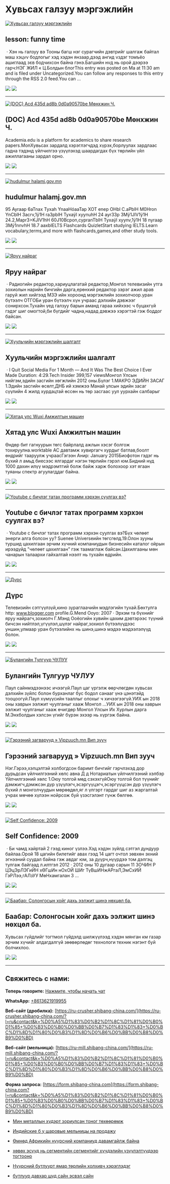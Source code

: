 # Хувьсах галзуу мэргэжлийн

<a href="https://swt.shibang-china.com/?l=ru&img&k=%D0%A5%D1%83%D0%B2%D1%8C%D1%81%D0%B0%D1%85+%D0%B3%D0%B0%D0%BB%D0%B7%D1%83%D1%83+%D0%BC%D1%8D%D1%80%D0%B3%D1%8D%D0%B6%D0%BB%D0%B8%D0%B9%D0%BD" target="_blank">![Хувьсах галзуу мэргэжлийн](http://static.shibang-china.com/all-800x300/106.jpg)</a>

## lesson: funny time
&nbsp;&#0183;&#32;Хэн нь галзуу вэ Тооны багш нэг сурагчийн дэвтрийг шалгаж байтал маш хэцvv бодлогыг хэд хэдэн янзаар,дээд ангид vздэг томъёо ашиглаад зєв бодчихсон байна гэнэ.Багшийн нvд нь орой дээрээ гарч:НЭГ ЖИЛ &#171; Ц.Болдын блогThis entry was posted on Ma at 11:30 am and is filed under Uncategorized.You can follow any responses to this entry through the RSS 2.0 feed.You can …


<a href="https://whatsapp.shibangsoft.com/WhatsApp.php" target="_blank" title="WhatsApp">![](http://static.shibang-china.com/icon/whatsapp.png)</a> <a href="https://swt.shibang-china.com/?l=ru&icon&k=%D0%A5%D1%83%D0%B2%D1%8C%D1%81%D0%B0%D1%85+%D0%B3%D0%B0%D0%BB%D0%B7%D1%83%D1%83+%D0%BC%D1%8D%D1%80%D0%B3%D1%8D%D0%B6%D0%BB%D0%B8%D0%B9%D0%BD" target="_blank">![](http://static.shibang-china.com/icon/chat-ru.png)</a>

---

<a href="https://swt.shibang-china.com/?l=ru&img&k=%D0%A5%D1%83%D0%B2%D1%8C%D1%81%D0%B0%D1%85+%D0%B3%D0%B0%D0%BB%D0%B7%D1%83%D1%83+%D0%BC%D1%8D%D1%80%D0%B3%D1%8D%D0%B6%D0%BB%D0%B8%D0%B9%D0%BD" target="_blank">![(DOC) Acd 435d ad8b 0d0a90570be Мөнхжин Ч.](http://static.shibang-china.com/all-800x300/124.jpg)</a>

## (DOC) Acd 435d ad8b 0d0a90570be Мөнхжин Ч.
Academia.edu is a platform for academics to share research papers.MonХувьсах зардалд хэрэглэгчдэд хүрэх,борлуулах зардлаас гадна тэдэнд үйлчилгээ үзүүлэхэд шаардагдах бүх төрлийн үйл ажиллагааны зардал орно.


<a href="https://whatsapp.shibangsoft.com/WhatsApp.php" target="_blank" title="WhatsApp">![](http://static.shibang-china.com/icon/whatsapp.png)</a> <a href="https://swt.shibang-china.com/?l=ru&icon&k=%D0%A5%D1%83%D0%B2%D1%8C%D1%81%D0%B0%D1%85+%D0%B3%D0%B0%D0%BB%D0%B7%D1%83%D1%83+%D0%BC%D1%8D%D1%80%D0%B3%D1%8D%D0%B6%D0%BB%D0%B8%D0%B9%D0%BD" target="_blank">![](http://static.shibang-china.com/icon/chat-ru.png)</a>

---

<a href="https://swt.shibang-china.com/?l=ru&img&k=%D0%A5%D1%83%D0%B2%D1%8C%D1%81%D0%B0%D1%85+%D0%B3%D0%B0%D0%BB%D0%B7%D1%83%D1%83+%D0%BC%D1%8D%D1%80%D0%B3%D1%8D%D0%B6%D0%BB%D0%B8%D0%B9%D0%BD" target="_blank">![hudulmur halamj.gov.mn](http://static.shibang-china.com/all-800x300/1482.jpg)</a>

## hudulmur halamj.gov.mn
95 Ayraap 6aTnax Tyxah YnaaH&#243;aaTap XOT enep OHbl C.aPblH M0Hron YnCblH 3acrv,1&#255;1H ra3pblH Tyxa&#255;l xyynuhH 24 ayr33p 3M&#255;1JIV1&#255;1H 24.2,Mapr3&gt;KJIV1hH 60J10Bcpon,cypranTblH Tyxa&#255;l xyynv,1&#255;1H 18 nyraap 3M&#255;1nnvhH 18.7 aaxbIELTS Flashcards QuizletStart studying IELTS.Learn vocabulary,terms,and more with flashcards,games,and other study tools.


<a href="https://whatsapp.shibangsoft.com/WhatsApp.php" target="_blank" title="WhatsApp">![](http://static.shibang-china.com/icon/whatsapp.png)</a> <a href="https://swt.shibang-china.com/?l=ru&icon&k=%D0%A5%D1%83%D0%B2%D1%8C%D1%81%D0%B0%D1%85+%D0%B3%D0%B0%D0%BB%D0%B7%D1%83%D1%83+%D0%BC%D1%8D%D1%80%D0%B3%D1%8D%D0%B6%D0%BB%D0%B8%D0%B9%D0%BD" target="_blank">![](http://static.shibang-china.com/icon/chat-ru.png)</a>

---

<a href="https://swt.shibang-china.com/?l=ru&img&k=%D0%A5%D1%83%D0%B2%D1%8C%D1%81%D0%B0%D1%85+%D0%B3%D0%B0%D0%BB%D0%B7%D1%83%D1%83+%D0%BC%D1%8D%D1%80%D0%B3%D1%8D%D0%B6%D0%BB%D0%B8%D0%B9%D0%BD" target="_blank">![Яруу найраг](http://static.shibang-china.com/all-800x300/139.jpg)</a>

## Яруу найраг
&nbsp;&#0183;&#32;Радиогийн редактор,хариуцлагатай редактор,Монгол телевизийн утга зохиолын нарийн бичгийн дарга,ерөнхий редактор зэрэг ажил арав гаруй жил хийгээд МЗЭ ийн хороонд мэргэжлийн зохиолчоор.уран бүтээлч ОТГОБи уран бүтээлч хүн учраас дэлхийн дэвжээг сонирхсон.Тухайн үед галзуу барын аманд гараа хийхээс ч буцахгүй гэдэг шиг омогтой,би бүгдийг чадна,надад дэвжээ хэрэгтэй гэж боддог байсан.


<a href="https://whatsapp.shibangsoft.com/WhatsApp.php" target="_blank" title="WhatsApp">![](http://static.shibang-china.com/icon/whatsapp.png)</a> <a href="https://swt.shibang-china.com/?l=ru&icon&k=%D0%A5%D1%83%D0%B2%D1%8C%D1%81%D0%B0%D1%85+%D0%B3%D0%B0%D0%BB%D0%B7%D1%83%D1%83+%D0%BC%D1%8D%D1%80%D0%B3%D1%8D%D0%B6%D0%BB%D0%B8%D0%B9%D0%BD" target="_blank">![](http://static.shibang-china.com/icon/chat-ru.png)</a>

---

<a href="https://swt.shibang-china.com/?l=ru&img&k=%D0%A5%D1%83%D0%B2%D1%8C%D1%81%D0%B0%D1%85+%D0%B3%D0%B0%D0%BB%D0%B7%D1%83%D1%83+%D0%BC%D1%8D%D1%80%D0%B3%D1%8D%D0%B6%D0%BB%D0%B8%D0%B9%D0%BD" target="_blank">![Хуульчийн мэргэжлийн шалгалт](http://static.shibang-china.com/all-800x300/4.jpg)</a>

## Хуульчийн мэргэжлийн шалгалт
&nbsp;&#0183;&#32;I Quit Social Media For 1 Month — And It Was The Best Choice I Ever Made Duration: 4:29.Tech Insider 399,157 viewsМонгол Улсын нийгэм,эдийн засгийн хөгжлийн 2012 оны.Бүлэг 1.МАКРО ЭДИЙН ЗАСАГ 1.Эдийн засгийн өсөлт,ДНБ ий хэмжээ Манай улсын эдийн засаг сүүлийн 4 жилд хурдацтай өссөн нь төр засгаас уул уурхайн салбарыг


<a href="https://whatsapp.shibangsoft.com/WhatsApp.php" target="_blank" title="WhatsApp">![](http://static.shibang-china.com/icon/whatsapp.png)</a> <a href="https://swt.shibang-china.com/?l=ru&icon&k=%D0%A5%D1%83%D0%B2%D1%8C%D1%81%D0%B0%D1%85+%D0%B3%D0%B0%D0%BB%D0%B7%D1%83%D1%83+%D0%BC%D1%8D%D1%80%D0%B3%D1%8D%D0%B6%D0%BB%D0%B8%D0%B9%D0%BD" target="_blank">![](http://static.shibang-china.com/icon/chat-ru.png)</a>

---

<a href="https://swt.shibang-china.com/?l=ru&img&k=%D0%A5%D1%83%D0%B2%D1%8C%D1%81%D0%B0%D1%85+%D0%B3%D0%B0%D0%BB%D0%B7%D1%83%D1%83+%D0%BC%D1%8D%D1%80%D0%B3%D1%8D%D0%B6%D0%BB%D0%B8%D0%B9%D0%BD" target="_blank">![Хятад улс Wuxi Амжилтын машин](http://static.shibang-china.com/all-800x300/1099.jpg)</a>

## Хятад улс Wuxi Амжилтын машин
Өндөр бит гагнуурын төгс байрлалд ажлын хэсэг болгож тохируулна.worktable AC давтамж хувиргагч хурдыг батлав,боолт өндрийг тааруулж учраасГэгээн Анир: January 2015Биофотон гэдэг нь бүхий л амьд биесээс ялгардаг нэгэн төрлийн гэрэл юм.Бидний нүд 1000 дахин илүү мэдрэмтгий болж байж харж болохоор хэт ягаан туяаны спектр агуулагддаг байна.


<a href="https://whatsapp.shibangsoft.com/WhatsApp.php" target="_blank" title="WhatsApp">![](http://static.shibang-china.com/icon/whatsapp.png)</a> <a href="https://swt.shibang-china.com/?l=ru&icon&k=%D0%A5%D1%83%D0%B2%D1%8C%D1%81%D0%B0%D1%85+%D0%B3%D0%B0%D0%BB%D0%B7%D1%83%D1%83+%D0%BC%D1%8D%D1%80%D0%B3%D1%8D%D0%B6%D0%BB%D0%B8%D0%B9%D0%BD" target="_blank">![](http://static.shibang-china.com/icon/chat-ru.png)</a>

---

<a href="https://swt.shibang-china.com/?l=ru&img&k=%D0%A5%D1%83%D0%B2%D1%8C%D1%81%D0%B0%D1%85+%D0%B3%D0%B0%D0%BB%D0%B7%D1%83%D1%83+%D0%BC%D1%8D%D1%80%D0%B3%D1%8D%D0%B6%D0%BB%D0%B8%D0%B9%D0%BD" target="_blank">![Youtube с бичлэг татах программ хэрхэн суулгах вэ?](http://static.shibang-china.com/all-800x300/885.jpg)</a>

## Youtube с бичлэг татах программ хэрхэн суулгах вэ?
&nbsp;&#0183;&#32;Youtube с бичлэг татах программ хэрхэн суулгах вэ?Бүх чөлөөт энерги алга болсон уу? Suenee Universeийн төгсгөлд.19.Олон зууны туршид цахилгаан эрчим хүчний компаниудын бизнесийн каталог ойрын ирээдүйд &quot;чөлөөт цахилгаан&quot; гэж таамаглаж байсан.Цахилгааны мөн чанарын талаархи гайхалтай нээлт нь тухайн өдрийн.


<a href="https://whatsapp.shibangsoft.com/WhatsApp.php" target="_blank" title="WhatsApp">![](http://static.shibang-china.com/icon/whatsapp.png)</a> <a href="https://swt.shibang-china.com/?l=ru&icon&k=%D0%A5%D1%83%D0%B2%D1%8C%D1%81%D0%B0%D1%85+%D0%B3%D0%B0%D0%BB%D0%B7%D1%83%D1%83+%D0%BC%D1%8D%D1%80%D0%B3%D1%8D%D0%B6%D0%BB%D0%B8%D0%B9%D0%BD" target="_blank">![](http://static.shibang-china.com/icon/chat-ru.png)</a>

---

<a href="https://swt.shibang-china.com/?l=ru&img&k=%D0%A5%D1%83%D0%B2%D1%8C%D1%81%D0%B0%D1%85+%D0%B3%D0%B0%D0%BB%D0%B7%D1%83%D1%83+%D0%BC%D1%8D%D1%80%D0%B3%D1%8D%D0%B6%D0%BB%D0%B8%D0%B9%D0%BD" target="_blank">![Дүрс](http://static.shibang-china.com/all-800x300/424.jpg)</a>

## Дүрс
Телевизийн сэтгүүлзүй,кино зураглаачийн мэдлэгийн тухай.Бөхтулга http: www.blogger.com profile.G.Mend Ooyo: 2007&nbsp;&#0183;&#32;Эрхэм та бүхнийг яруу найрагч,зохиолч Г.Мэнд Ооёогийн хувийн цахим дэвтэрээс түүний бичсэн нийтлэл,үгүүлэл,шүлэг найраг,зохиол бүтээлүүдээс уншин,улмаар уран бүтээлийнх нь шинэ,шинэ мэдээ мэдээлэлүүд болон.


<a href="https://whatsapp.shibangsoft.com/WhatsApp.php" target="_blank" title="WhatsApp">![](http://static.shibang-china.com/icon/whatsapp.png)</a> <a href="https://swt.shibang-china.com/?l=ru&icon&k=%D0%A5%D1%83%D0%B2%D1%8C%D1%81%D0%B0%D1%85+%D0%B3%D0%B0%D0%BB%D0%B7%D1%83%D1%83+%D0%BC%D1%8D%D1%80%D0%B3%D1%8D%D0%B6%D0%BB%D0%B8%D0%B9%D0%BD" target="_blank">![](http://static.shibang-china.com/icon/chat-ru.png)</a>

---

<a href="https://swt.shibang-china.com/?l=ru&img&k=%D0%A5%D1%83%D0%B2%D1%8C%D1%81%D0%B0%D1%85+%D0%B3%D0%B0%D0%BB%D0%B7%D1%83%D1%83+%D0%BC%D1%8D%D1%80%D0%B3%D1%8D%D0%B6%D0%BB%D0%B8%D0%B9%D0%BD" target="_blank">![Булангийн Тулгуур ЧУЛУУ](http://static.shibang-china.com/all-800x300/248.jpg)</a>

## Булангийн Тулгуур ЧУЛУУ
Паул сайнмэдээнээс ичээгүй.Паул цаг үргэлж өөрчлөгдөн хувьсах дэлхийн зүйлс болон бурханлаг бус бодол санааг үнэ цэнэтэйд тооцоогүй.Паул хүмүүсийн тааллыг олохыг ч хичээгээгүй.УИХ ын 2018 оны хаврын ээлжит чуулганыг хааж Монгол …УИХ ын 2018 оны хаврын ээлжит чуулганыг хааж өчигдөр Монгол Улсын Их Хурлын дарга М.Энхболдын хэлсэн үгийг бүрэн эхээр нь хүргэж байна.


<a href="https://whatsapp.shibangsoft.com/WhatsApp.php" target="_blank" title="WhatsApp">![](http://static.shibang-china.com/icon/whatsapp.png)</a> <a href="https://swt.shibang-china.com/?l=ru&icon&k=%D0%A5%D1%83%D0%B2%D1%8C%D1%81%D0%B0%D1%85+%D0%B3%D0%B0%D0%BB%D0%B7%D1%83%D1%83+%D0%BC%D1%8D%D1%80%D0%B3%D1%8D%D0%B6%D0%BB%D0%B8%D0%B9%D0%BD" target="_blank">![](http://static.shibang-china.com/icon/chat-ru.png)</a>

---

<a href="https://swt.shibang-china.com/?l=ru&img&k=%D0%A5%D1%83%D0%B2%D1%8C%D1%81%D0%B0%D1%85+%D0%B3%D0%B0%D0%BB%D0%B7%D1%83%D1%83+%D0%BC%D1%8D%D1%80%D0%B3%D1%8D%D0%B6%D0%BB%D0%B8%D0%B9%D0%BD" target="_blank">![Гэрээний загварууд &#187; Vipzuuch.mn Вип зууч](http://static.shibang-china.com/all-800x300/888.jpg)</a>

## Гэрээний загварууд &#187; Vipzuuch.mn Вип зууч
Нэг.Гэрээ,хэлцэлтэй холбогдсон баримт бичгийг гэрчлэхэд дор дурьдсан үйлчилгээний хөлс авна Д д Нотариатын үйлчилгээний хэлбэр Үйлчилгээний хөлс 1.Оюу толгой мөд сэхэхгүйОюу толгой бол түүнийг дэмжигч,дэмжсэн дүр үзүүлэгч,эсэргүүцэгч,эсэргүүцсэн дүр үзүүлэгч бүхий л монголчуудын мөрөөдөл,яг л үлгэрт гардаг шиг аз жаргалтай учрах мөчөө хүлээн нойрсож буй үзэсгэлэнт гүнж бөлгөө.


<a href="https://whatsapp.shibangsoft.com/WhatsApp.php" target="_blank" title="WhatsApp">![](http://static.shibang-china.com/icon/whatsapp.png)</a> <a href="https://swt.shibang-china.com/?l=ru&icon&k=%D0%A5%D1%83%D0%B2%D1%8C%D1%81%D0%B0%D1%85+%D0%B3%D0%B0%D0%BB%D0%B7%D1%83%D1%83+%D0%BC%D1%8D%D1%80%D0%B3%D1%8D%D0%B6%D0%BB%D0%B8%D0%B9%D0%BD" target="_blank">![](http://static.shibang-china.com/icon/chat-ru.png)</a>

---

<a href="https://swt.shibang-china.com/?l=ru&img&k=%D0%A5%D1%83%D0%B2%D1%8C%D1%81%D0%B0%D1%85+%D0%B3%D0%B0%D0%BB%D0%B7%D1%83%D1%83+%D0%BC%D1%8D%D1%80%D0%B3%D1%8D%D0%B6%D0%BB%D0%B8%D0%B9%D0%BD" target="_blank">![Self Confidence: 2009](http://static.shibang-china.com/all-800x300/1473.jpg)</a>

## Self Confidence: 2009
&nbsp;&#0183;&#32;Би чамд хайртай 2 гээд киног үзлээ.Хэд хэдэн зүйлд сэтгэл дундуур байлаа.Орой 18 цагийн билетийг авах гээд 14 цагт очтол зөвхөн эхний эгнээний суудал байна гэж авдаг юм, за дүүрч,нүүрдээ том дэлгэц тулгаж байгаад л.илтгэл 2012&nbsp;&#0183;&#32;2012 оны 10 дугаар сарын 11 ЗОЧИН Р ЦЭцЭрЛЭГиЙН хӨГшИн нОхОЙ ШИг ТүВшИНжАРгаЛ,ЭмСхИЙ ГэРЛээ,гАЛзУУ МөНхамгалан 3 …


<a href="https://whatsapp.shibangsoft.com/WhatsApp.php" target="_blank" title="WhatsApp">![](http://static.shibang-china.com/icon/whatsapp.png)</a> <a href="https://swt.shibang-china.com/?l=ru&icon&k=%D0%A5%D1%83%D0%B2%D1%8C%D1%81%D0%B0%D1%85+%D0%B3%D0%B0%D0%BB%D0%B7%D1%83%D1%83+%D0%BC%D1%8D%D1%80%D0%B3%D1%8D%D0%B6%D0%BB%D0%B8%D0%B9%D0%BD" target="_blank">![](http://static.shibang-china.com/icon/chat-ru.png)</a>

---

<a href="https://swt.shibang-china.com/?l=ru&img&k=%D0%A5%D1%83%D0%B2%D1%8C%D1%81%D0%B0%D1%85+%D0%B3%D0%B0%D0%BB%D0%B7%D1%83%D1%83+%D0%BC%D1%8D%D1%80%D0%B3%D1%8D%D0%B6%D0%BB%D0%B8%D0%B9%D0%BD" target="_blank">![Баабар: Солонгосын хойг дахь ээлжит шинэ нөхцөл ба.](http://static.shibang-china.com/all-800x300/1020.jpg)</a>

## Баабар: Солонгосын хойг дахь ээлжит шинэ нөхцөл ба.
Хувьсах гүйдлийг тогтмол гүйдэлд шилжүүлээд хэдэн мянган км газар эрчим хүчийг алдагдалгүй зөөвөрлөдөг технологи техник нэгэнт буй болчихлоо.

<a href="https://whatsapp.shibangsoft.com/WhatsApp.php" target="_blank" title="WhatsApp">![](http://static.shibang-china.com/icon/whatsapp.png)</a> <a href="https://swt.shibang-china.com/?l=ru&icon&k=%D0%A5%D1%83%D0%B2%D1%8C%D1%81%D0%B0%D1%85+%D0%B3%D0%B0%D0%BB%D0%B7%D1%83%D1%83+%D0%BC%D1%8D%D1%80%D0%B3%D1%8D%D0%B6%D0%BB%D0%B8%D0%B9%D0%BD" target="_blank">![](http://static.shibang-china.com/icon/chat-ru.png)</a>

---
## Свяжитесь с нами:

**Теперь говорите:** [Нажмите, чтобы начать чат](https://swt.shibang-china.com?l=ru&contact&k=%D0%A5%D1%83%D0%B2%D1%8C%D1%81%D0%B0%D1%85+%D0%B3%D0%B0%D0%BB%D0%B7%D1%83%D1%83+%D0%BC%D1%8D%D1%80%D0%B3%D1%8D%D0%B6%D0%BB%D0%B8%D0%B9%D0%BD)

**WhatsApp:**  [+8613621919955](https://whatsapp.shibangsoft.com/WhatsApp.php)

**Веб-сайт (дробилка):** [https://ru-crusher.shibang-china.com/](https://ru-crusher.shibang-china.com/?l=ru&contact&k=%D0%A5%D1%83%D0%B2%D1%8C%D1%81%D0%B0%D1%85+%D0%B3%D0%B0%D0%BB%D0%B7%D1%83%D1%83+%D0%BC%D1%8D%D1%80%D0%B3%D1%8D%D0%B6%D0%BB%D0%B8%D0%B9%D0%BD)

**Веб-сайт (мельница):** [https://ru-mill.shibang-china.com/](https://ru-mill.shibang-china.com/?l=ru&contact&k=%D0%A5%D1%83%D0%B2%D1%8C%D1%81%D0%B0%D1%85+%D0%B3%D0%B0%D0%BB%D0%B7%D1%83%D1%83+%D0%BC%D1%8D%D1%80%D0%B3%D1%8D%D0%B6%D0%BB%D0%B8%D0%B9%D0%BD)

**Форма запроса:** [https://form.shibang-china.com](https://form.shibang-china.com?l=ru&contact&k=%D0%A5%D1%83%D0%B2%D1%8C%D1%81%D0%B0%D1%85+%D0%B3%D0%B0%D0%BB%D0%B7%D1%83%D1%83+%D0%BC%D1%8D%D1%80%D0%B3%D1%8D%D0%B6%D0%BB%D0%B8%D0%B9%D0%BD)

* [Мин металлын хүдэрт зориулсан тоног төхөөрөмж](../127/%D0%9C%D0%B8%D0%BD%20%D0%BC%D0%B5%D1%82%D0%B0%D0%BB%D0%BB%D1%8B%D0%BD%20%D1%85%D2%AF%D0%B4%D1%8D%D1%80%D1%82%20%D0%B7%D0%BE%D1%80%D0%B8%D1%83%D0%BB%D1%81%D0%B0%D0%BD%20%D1%82%D0%BE%D0%BD%D0%BE%D0%B3%20%D1%82%D3%A9%D1%85%D3%A9%D3%A9%D1%80%D3%A9%D0%BC%D0%B6.md)

* [Индийские б  у шаровые мельницы на продажу](../130/%D0%98%D0%BD%D0%B4%D0%B8%D0%B9%D1%81%D0%BA%D0%B8%D0%B5%20%D0%B1%20%20%D1%83%20%D1%88%D0%B0%D1%80%D0%BE%D0%B2%D1%8B%D0%B5%20%D0%BC%D0%B5%D0%BB%D1%8C%D0%BD%D0%B8%D1%86%D1%8B%20%D0%BD%D0%B0%20%D0%BF%D1%80%D0%BE%D0%B4%D0%B0%D0%B6%D1%83.md)

* [Өмнөд Африкийн нүүрсний компаниуд давамгайлж байна](../128/%D3%A8%D0%BC%D0%BD%D3%A9%D0%B4%20%D0%90%D1%84%D1%80%D0%B8%D0%BA%D0%B8%D0%B9%D0%BD%20%D0%BD%D2%AF%D2%AF%D1%80%D1%81%D0%BD%D0%B8%D0%B9%20%D0%BA%D0%BE%D0%BC%D0%BF%D0%B0%D0%BD%D0%B8%D1%83%D0%B4%20%D0%B4%D0%B0%D0%B2%D0%B0%D0%BC%D0%B3%D0%B0%D0%B9%D0%BB%D0%B6%20%D0%B1%D0%B0%D0%B9%D0%BD%D0%B0.md)

* [хөвөх эсүүд нь сегментийн сегментийг хүчдэлийн үзүүлэлтүүдээр тогтооно](../129/%D1%85%D3%A9%D0%B2%D3%A9%D1%85%20%D1%8D%D1%81%D2%AF%D2%AF%D0%B4%20%D0%BD%D1%8C%20%D1%81%D0%B5%D0%B3%D0%BC%D0%B5%D0%BD%D1%82%D0%B8%D0%B9%D0%BD%20%D1%81%D0%B5%D0%B3%D0%BC%D0%B5%D0%BD%D1%82%D0%B8%D0%B9%D0%B3%20%D1%85%D2%AF%D1%87%D0%B4%D1%8D%D0%BB%D0%B8%D0%B9%D0%BD%20%D2%AF%D0%B7%D2%AF%D2%AF%D0%BB%D1%8D%D0%BB%D1%82%D2%AF%D2%AF%D0%B4%D1%8D%D1%8D%D1%80%20%D1%82%D0%BE%D0%B3%D1%82%D0%BE%D0%BE%D0%BD%D0%BE.md)

* [Нүүрсний бутлуурт ямар төрлийн холхивч хэрэглэдэг](../128/%D0%9D%D2%AF%D2%AF%D1%80%D1%81%D0%BD%D0%B8%D0%B9%20%D0%B1%D1%83%D1%82%D0%BB%D1%83%D1%83%D1%80%D1%82%20%D1%8F%D0%BC%D0%B0%D1%80%20%D1%82%D3%A9%D1%80%D0%BB%D0%B8%D0%B9%D0%BD%20%D1%85%D0%BE%D0%BB%D1%85%D0%B8%D0%B2%D1%87%20%D1%85%D1%8D%D1%80%D1%8D%D0%B3%D0%BB%D1%8D%D0%B4%D1%8D%D0%B3.md)

* [бутлуур давхар шүд сайн эсвэл сайн](../127/%D0%B1%D1%83%D1%82%D0%BB%D1%83%D1%83%D1%80%20%D0%B4%D0%B0%D0%B2%D1%85%D0%B0%D1%80%20%D1%88%D2%AF%D0%B4%20%D1%81%D0%B0%D0%B9%D0%BD%20%D1%8D%D1%81%D0%B2%D1%8D%D0%BB%20%D1%81%D0%B0%D0%B9%D0%BD.md)